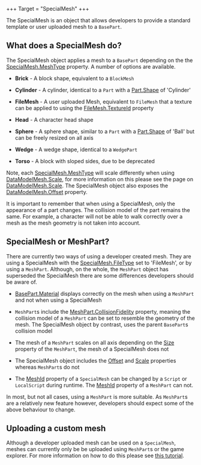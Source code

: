 +++
Target = "SpecialMesh"
+++

The SpecialMesh is an object that allows developers to provide a standard template or user uploaded mesh to a `BasePart`.## What does a SpecialMesh do?The SpecialMesh object applies a mesh to a `BasePart` depending on the the [SpecialMesh.MeshType](https://developer.roblox.com/api-reference/property/SpecialMesh/MeshType) property. A number of options are available. - **Brick** - A block shape, equivalent to a `BlockMesh` - **Cylinder** - A cylinder, identical to a `Part` with a [Part.Shape](https://developer.roblox.com/api-reference/property/Part/Shape) of 'Cylinder' - **FileMesh** - A user uploaded Mesh, equivalent to `FileMesh` that a texture can be applied to using the [FileMesh.TextureId](https://developer.roblox.com/api-reference/property/FileMesh/TextureId) property - **Head** - A character head shape - **Sphere** - A sphere shape, similar to a `Part` with a [Part.Shape](https://developer.roblox.com/api-reference/property/Part/Shape) of 'Ball' but can be freely resized on all axis - **Wedge** - A wedge shape, identical to a `WedgePart` - **Torso** - A block with sloped sides, due to be deprecatedNote, each [SpecialMesh.MeshType](https://developer.roblox.com/api-reference/property/SpecialMesh/MeshType) will scale differently when using [DataModelMesh.Scale](https://developer.roblox.com/api-reference/property/DataModelMesh/Scale), for more information on this please see the page on [DataModelMesh.Scale](https://developer.roblox.com/api-reference/property/DataModelMesh/Scale). The SpecialMesh object also exposes the [DataModelMesh.Offset](https://developer.roblox.com/api-reference/property/DataModelMesh/Offset) property.It is important to remember that when using a SpecialMesh, only the appearance of a part changes. The collision model of the part remains the same. For example, a character will not be able to walk correctly over a mesh as the mesh geometry is not taken into account.## SpecialMesh or MeshPart?There are currently two ways of using a developer created mesh. They are using a SpecialMesh with the [SpecialMesh.FileType](https://developer.roblox.com/search#stq=FileType) set to 'FileMesh', or by using a `MeshPart`. Although, on the whole, the `MeshPart` object has superseded the SpecialMesh there are some differences developers should be aware of. - [BasePart.Material](https://developer.roblox.com/api-reference/property/BasePart/Material) displays correctly on the mesh when using a `MeshPart` and not when using a SpecialMesh - `MeshPart`s include the [MeshPart.CollisionFidelity](https://developer.roblox.com/search#stq=CollisionFidelity) property, meaning the collision model of a `MeshPart` can be set to resemble the geometry of the mesh. The SpecialMesh object by contrast, uses the parent `BasePart`s collision model - The mesh of a `MeshPart` scales on all axis depending on the [Size](https://developer.roblox.com/api-reference/property/BasePart/Size) property of the `MeshPart`, the mesh of a SpecialMesh does not - The SpecialMesh object includes the [Offset](https://developer.roblox.com/api-reference/property/DataModelMesh/Offset) and [Scale](https://developer.roblox.com/api-reference/property/DataModelMesh/Scale) properties whereas `MeshPart`s do not - The [MeshId](https://developer.roblox.com/api-reference/property/FileMesh/MeshId) property of a `SpecialMesh` can be changed by a `Script` or `LocalScript` during runtime. The [MeshId](https://developer.roblox.com/api-reference/property/MeshPart/MeshId) property of a `MeshPart` can not.In most, but not all cases, using a `MeshPart` is more suitable. As `MeshPart`s are a relatively new feature however, developers should expect some of the above behaviour to change.## Uploading a custom meshAlthough a developer uploaded mesh can be used on a `SpecialMesh`, meshes can currently only be be uploaded using `MeshPart`s or the game explorer. For more information on how to do this please see [this tutorial](https://developer.roblox.com/search#stq=Mesh%20Parts).[1]: https://developer.roblox.com/articles/Mesh-Parts